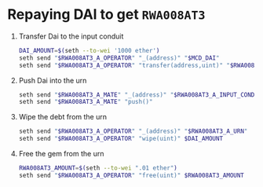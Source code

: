 # Repaying DAI to get `RWA008AT3`

1. Transfer Dai to the input conduit
   ```bash
   DAI_AMOUNT=$(seth --to-wei '1000 ether')
   seth send "$RWA008AT3_A_OPERATOR" "_(address)" "$MCD_DAI"
   seth send "$RWA008AT3_A_OPERATOR" "transfer(address,uint)" "$RWA008AT3_A_INPUT_CONDUIT" $DAI_AMOUNT
   ```
2. Push Dai into the urn
   ```bash
   seth send "$RWA008AT3_A_MATE" "_(address)" "$RWA008AT3_A_INPUT_CONDUIT"
   seth send "$RWA008AT3_A_MATE" "push()"
   ```
3. Wipe the debt from the urn
   ```bash
   seth send "$RWA008AT3_A_OPERATOR" "_(address)" "$RWA008AT3_A_URN"
   seth send "$RWA008AT3_A_OPERATOR" "wipe(uint)" $DAI_AMOUNT
   ```
4. Free the gem from the urn
   ```bash
   RWA008AT3_AMOUNT=$(seth --to-wei ".01 ether")
   seth send "$RWA008AT3_A_OPERATOR" "free(uint)" $RWA008AT3_AMOUNT
   ```
